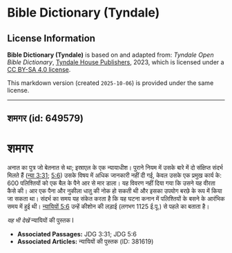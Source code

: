 # Bible Dictionary (Tyndale)

## License Information

**Bible Dictionary (Tyndale)** is based on and adapted from: _Tyndale Open Bible Dictionary_, [Tyndale House Publishers](https://tyndaleopenresources.com/), 2023, which is licensed under a [CC BY-SA 4.0 license](https://creativecommons.org/licenses/by-sa/4.0/legalcode.en).

This markdown version (created `2025-10-06`) is provided under the same license.



--------------------------------

## शमगर (id: 649579)

शमगर
====

अनात का पुत्र जो बेतनात से था; इस्राएल के एक न्यायाधीश। पुराने नियम में उसके बारे में दो संक्षिप्त संदर्भ मिलते हैं ([न्या 3:31](https://ref.ly/Judg3:31); [5:6](https://ref.ly/Judg5:6)) उसके विषय में अधिक जानकारी नहीं दी गई, केवल उसके एक प्रमुख कार्य के: 600 पलिश्तियों को एक बैल के पैने आर से मार डाला। यह विवरण नहीं दिया गया कि उसने यह वीरता कैसे की। आर एक पैना और नुकीला धातु की नोक हो सकती थी और इसका उपयोग बरछे के रूप में किया जा सकता था। संदर्भ का समय यह संकेत करता है कि यह घटना कनान में पलिश्तियों के बसने के आरंभिक समय में हुई थी। [न्यायियों 5:6](https://ref.ly/Judg5:6) उन्हें कीशोन की लड़ाई (लगभग 1125 ई.पू.) से पहले का बताता है।

*यह भी देखें* न्यायियों की पुस्तक I

* **Associated Passages:** JDG 3:31; JDG 5:6
* **Associated Articles:** न्यायियों की पुस्तक  (ID: 381619)

